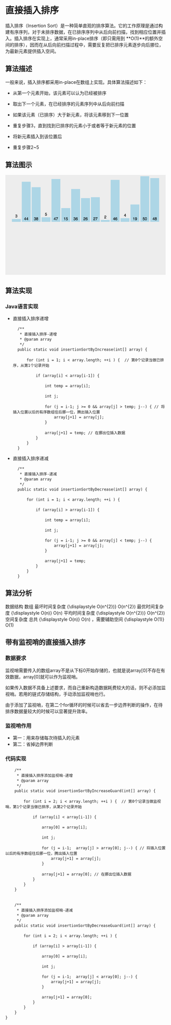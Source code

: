 # 直接插入排序 #

插入排序（Insertion Sort）是一种简单直观的排序算法。它的工作原理是通过构建有序序列，对于未排序数据，在已排序序列中从后向前扫描，找到相应位置并插入。插入排序在实现上，通常采用in-place排序（即只需用到 **O(1)**的额外空间的排序），因而在从后向前扫描过程中，需要反复把已排序元素逐步向后挪位，为最新元素提供插入空间。

## 算法描述 ##

一般来说，插入排序都采用in-place在数组上实现。具体算法描述如下：


- 从第一个元素开始，该元素可以认为已经被排序

- 取出下一个元素，在已经排序的元素序列中从后向前扫描

- 如果该元素（已排序）大于新元素，将该元素移到下一位置

- 重复步骤3，直到找到已排序的元素小于或者等于新元素的位置

- 将新元素插入到该位置后

- 重复步骤2~5

## 算法图示 ##

![](resource/Insertion-sort-example.gif)


## 算法实现 ##

### Java语言实现 ###

- 直接插入排序递增

	
		/**
		 * 直接插入排序-递增
		 * @param array
		 */
		public static void insertionSortByIncrease(int[] array) {
			
			for (int i = 1; i < array.length; ++i ) {  // 第0个记录当做已排序，从第1个记录开始
				
				if (array[i] < array[i-1]) {
					
					int temp = array[i];
					
					int j;
					
					for (j = i-1; j >= 0 && array[j] > temp; j--) { // 将插入位置以后的有序数组往后挪一位，腾出插入位置
						array[j+1] = array[j];
					}
					
					array[j+1] = temp; // 在挪出位插入数据
				}
			}
		}

- 直接插入排序递减

	    /**
		 * 直接插入排序-递减
		 * @param array
		 */
		public static void insertionSortByDecrease(int[] array) {
			
			for (int i = 1; i < array.length; ++i ) {
				
				if (array[i] > array[i-1]) {
					
					int temp = array[i];
					
					int j;
					
					for (j = i-1; j >= 0 && array[j] < temp; j--) {
						array[j+1] = array[j];
					}
					
					array[j+1] = temp;
				}
			}
		}
    

## 算法分析 ##

数据结构	数组
最坏时间复杂度	{\displaystyle O(n^{2})} O(n^{2})
最优时间复杂度	{\displaystyle O(n)} O(n)
平均时间复杂度	{\displaystyle O(n^{2})} O(n^{2})
空间复杂度	总共 {\displaystyle O(n)} O(n) ，需要辅助空间 {\displaystyle O(1)} O(1)

## 带有监视哨的直接插入排序

### 数据要求

监视哨需要传入的数组array不是从下标0开始存储的，也就是说array[0]不存在有效数据，array[0]就可以作为监视哨。

如果传入数据不具备上述要求，而自己重新构造数据耗费较大的话，则不必添加监视哨。若用的链式存储结构，手动添加监视哨也行。

由于添加了监视哨，在第二个for循环的时候可以省去一步边界判断的操作，在待排序数据量较大的时候可以显著提升效率。


### 监视哨作用

- 第一：用来存储每次待插入的元素
- 第二：省掉边界判断

### 代码实现

	    /**
		 * 直接插入排序添加监视哨-递增
		 * @param array
		 */
		public static void insertionSortByIncreaseGuard(int[] array) {
			
			for (int i = 2; i < array.length; ++i ) {  // 第0个记录当做监视哨，第1个记录当做已排序，从第2个记录开始
				
				if (array[i] < array[i-1]) {
					
					array[0] = array[i];
					
					int j;
					
					for (j = i-1;  array[j] > array[0]; j--) { // 将插入位置以后的有序数组往后挪一位，腾出插入位置
						array[j+1] = array[j];
					}
					
					array[j+1] = array[0]; // 在挪出位插入数据
				}
			}
		}
		
		
		/**
		 * 直接插入排序添加监视哨-递减
		 * @param array
		 */
		public static void insertionSortByDecreaseGuard(int[] array) {
			
			for (int i = 2; i < array.length; ++i ) {
				
				if (array[i] > array[i-1]) {
					
				    array[0] = array[i];
					
					int j;
					
					for (j = i-1;  array[j] < array[0]; j--) {
						array[j+1] = array[j];
					}
					
					array[j+1] = array[0];
				}
			}
		}
	}

